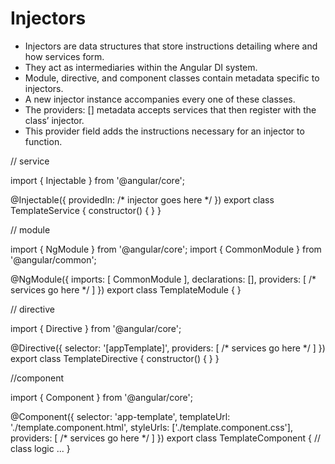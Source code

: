 # Injectors

- Injectors are data structures that store instructions detailing where and how services form. 
- They act as intermediaries within the Angular DI system.
- Module, directive, and component classes contain metadata specific to injectors.
- A new injector instance accompanies every one of these classes. 
- The providers: [] metadata accepts services that then register with the class’ injector.
- This provider field adds the instructions necessary for an injector to function. 
  
// service

import { Injectable } from '@angular/core';

@Injectable({
  providedIn: /* injector goes here */
})
export class TemplateService {
  constructor() { }
}

// module

import { NgModule } from '@angular/core';
import { CommonModule } from '@angular/common';

@NgModule({
  imports: [
    CommonModule
  ],
  declarations: [],
  providers: [ /* services go here */ ]
})
export class TemplateModule { }

// directive

import { Directive } from '@angular/core';

@Directive({
  selector: '[appTemplate]',
  providers: [ /* services go here */ ]
})
export class TemplateDirective {
  constructor() { }
}

//component

import { Component } from '@angular/core';

@Component({
  selector: 'app-template',
  templateUrl: './template.component.html',
  styleUrls: ['./template.component.css'],
  providers: [ /* services go here */ ]
})
export class TemplateComponent {
  // class logic ...
}

